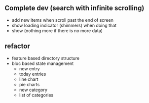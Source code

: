 ## Complete dev (search with infinite scrolling)
- add new items when scroll past the end of screen
- show loading indicator (shimmers) when doing that
- show (nothing more if there is no more data)

## refactor
- feature based directory structure
- bloc based state management
  - new entry
  - today entries
  - line chart
  - pie charts
  - new category
  - list of categories
  